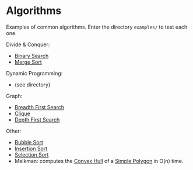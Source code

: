 # Algorithms
Examples of common algorithms.
Enter the directory `examples/` to test each one.

Divide & Conquer:
- [Binary Search][bs]
- [Merge Sort][ms]

Dynamic Programming:
- (see directory)

Graph:
- [Breadth First Search][dfs]
- [Clique][clique]
- [Depth First Search][dfs]

Other:
- [Bubble Sort][bsr]
- [Insertion Sort][is]
- [Selection Sort][ss]
- Melkman: computes the [Convex Hull][ch] of a [Simple Polygon][sp] in O(n) time.

[bfs]: https://en.wikipedia.org/wiki/Breadth-first_search
[bs]: https://en.wikipedia.org/wiki/Binary_search_algorithm
[bsr]: https://en.wikipedia.org/wiki/Bubble_sort
[clique]: https://en.wikipedia.org/wiki/Clique_problem
[dfs]: https://en.wikipedia.org/wiki/Depth-first_search
[is]: https://en.wikipedia.org/wiki/Insertion_sort
[ss]: https://en.wikipedia.org/wiki/Selection_sort
[ms]: https://en.wikipedia.org/wiki/Merge_sort
[ch]: https://en.wikipedia.org/wiki/Convex_hull
[sp]: https://en.wikipedia.org/wiki/Simple_polygon
